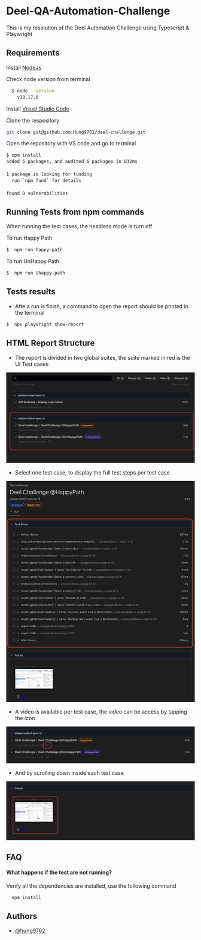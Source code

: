 # Deel-QA-Automation-Challenge

This is my resolution of the Deel Automation Challenge using Typescript & Playwright

## Requirements

Install [NodeJs](https://nodejs.org/en)

Check node version from terminal

```bash
  $ node --version
    v18.17.0
```

Install [Visual Studio Code](https://code.visualstudio.com/)

Clone the respository

```sh
git clone git@github.com:Hung9762/deel-challenge.git
```

Open the repository with VS code and go to terminal

```sh
$ npm install
added 5 packages, and audited 6 packages in 832ms

1 package is looking for funding
  run `npm fund` for details

found 0 vulnerabilities
```

## Running Tests from npm commands

When running the test cases, the headless mode is turn off

To run Happy Path

```bash
$  npm run happy-path
```

To run UnHappy Path

```bash
$  npm run Uhappy-path
```

## Tests results

- Afte a run is finish, a command to open the report should be printed in the terminal

```bash
$  npx playwright show-report
```

## HTML Report Structure

- The report is divided in two global suites, the suite marked in red is the UI Test cases

![Report structure](imgs/ui_test.png)

- Select one test case, to display the full test steps per test case

![Folder-Structure](imgs/test_steps.png)

- A video is available per test case, the video can be access by tapping the icon

![Folder-Structure](imgs/trace.PNG)

- And by scrolling down inside each test case

![Folder-Structure](imgs/full_trace.PNG)

## FAQ

#### What happens if the test are not running?

Verify all the dependencies are installed, use the following command

```bash
  npm install
```

## Authors

- [@hung9762](https://github.com/Hung9762)
